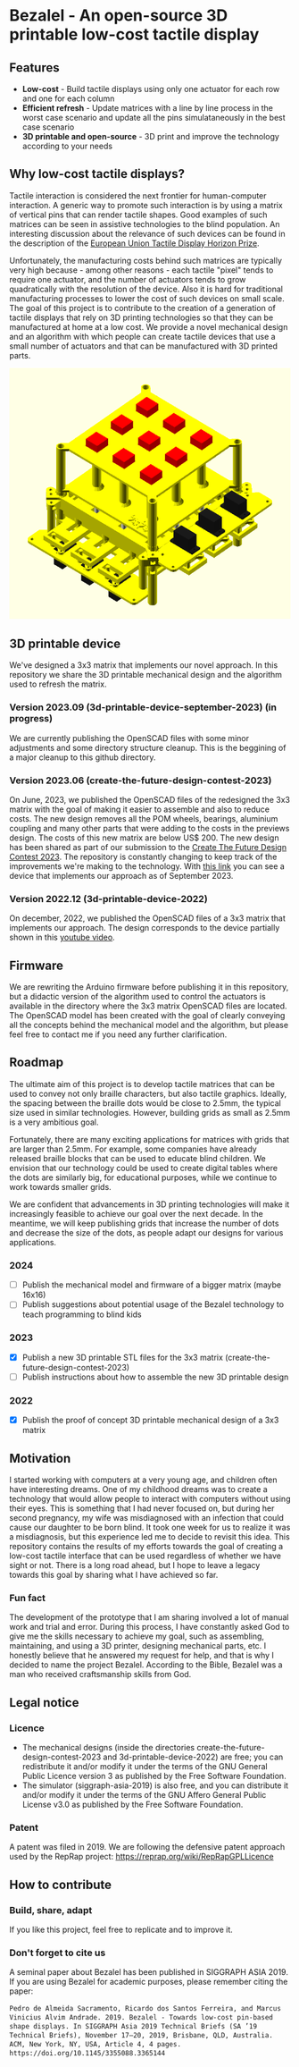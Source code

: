 # Bezalel - An open-source 3D printable low-cost tactile display

## Features
* **Low-cost** - Build tactile displays using only one actuator for each row and one for each column
* **Efficient refresh** - Update matrices with a line by line process in the worst case scenario and update all the pins simulataneously in the best case scenario
* **3D printable and open-source** - 3D print and improve the technology according to your needs

## Why low-cost tactile displays?
Tactile interaction is considered the next frontier for human-computer interaction. A generic way to promote such interaction is by using a matrix of vertical pins that can render tactile shapes. Good examples of such matrices can be seen in assistive technologies to the blind population. An interesting discussion about the relevance of such devices can be found in the description of the [European Union Tactile Display Horizon Prize](https://research-and-innovation.ec.europa.eu/funding/funding-opportunities/prizes/horizon-prizes/tactile-display_en). 

Unfortunately, the manufacturing costs behind such matrices are typically very high because - among other reasons - each tactile "pixel" tends to require one actuator, and the number of actuators tends to grow quadratically with the resolution of the device. Also it is hard for traditional manufacturing processes to lower the cost of such devices on small scale. The goal of this project is to contribute to the creation of a generation of tactile displays that rely on 3D printing technologies so that they can be manufactured at home at a low cost. We provide a novel mechanical design and an algorithm with which people can create tactile devices that use a small number of actuators and that can be manufactured with 3D printed parts.

![Animated 3x3 model](animated-model.gif)

## 3D printable device
We've designed a 3x3 matrix that implements our novel approach. In this repository we share the 3D printable mechanical design and the algorithm used to refresh the matrix.

### Version 2023.09 (3d-printable-device-september-2023) (in progress)
We are currently publishing the OpenSCAD files with some minor adjustments and some directory structure cleanup. This is the beggining of a major cleanup to this github directory.

### Version 2023.06 (create-the-future-design-contest-2023)
On June, 2023, we published the OpenSCAD files of the redesigned the 3x3 matrix with the goal of making it easier to assemble and also to reduce costs. The new design removes all the POM wheels, bearings, aluminium coupling and many other parts that were adding to the costs in the previews design. The costs of this new matrix are below US$ 200. The new design has been shared as part of our submission to the [Create The Future Design Contest 2023](https://contest.techbriefs.com/2023/entries/electronics/12394). The repository is constantly changing to keep track of the improvements we're making to the technology. With [this link](https://www.youtube.com/watch?v=p8M2p39o1eg) you can see a device that implements our approach as of September 2023. 

### Version 2022.12 (3d-printable-device-2022)
On december, 2022, we published the OpenSCAD files of a 3x3 matrix that implements our approach. The design corresponds to the device partially shown in this [youtube video](https://www.youtube.com/watch?v=CwHi78mkTRg).

## Firmware
We are rewriting the Arduino firmware before publishing it in this repository, but a didactic version of the algorithm used to control the actuators is available in the directory where the 3x3 matrix OpenSCAD files are located. The OpenSCAD model has been created with the goal of clearly conveying all the concepts behind the mechanical model and the algorithm, but please feel free to contact me if you need any further clarification.

## Roadmap
The ultimate aim of this project is to develop tactile matrices that can be used to convey not only braille characters, but also tactile graphics. Ideally, the spacing between the braille dots would be close to 2.5mm, the typical size used in similar technologies. However, building grids as small as 2.5mm is a very ambitious goal.

Fortunately, there are many exciting applications for matrices with grids that are larger than 2.5mm. For example, some companies have already released braille blocks that can be used to educate blind children. We envision that our technology could be used to create digital tables where the dots are similarly big, for educational purposes, while we continue to work towards smaller grids.

We are confident that advancements in 3D printing technologies will make it increasingly feasible to achieve our goal over the next decade. In the meantime, we will keep publishing grids that increase the number of dots and decrease the size of the dots, as people adapt our designs for various applications. 

### 2024
- [ ] Publish the mechanical model and firmware of a bigger matrix (maybe 16x16)
- [ ] Publish suggestions about potential usage of the Bezalel technology to teach programming to blind kids

### 2023
- [x] Publish a new 3D printable STL files for the 3x3 matrix (create-the-future-design-contest-2023)
- [ ] Publish instructions about how to assemble the new 3D printable design

### 2022
- [x] Publish the proof of concept 3D printable mechanical design of a 3x3 matrix

## Motivation
I started working with computers at a very young age, and children often have interesting dreams. One of my childhood dreams was to create a technology that would allow people to interact with computers without using their eyes. This is something that I had never focused on, but during her second pregnancy, my wife was misdiagnosed with an infection that could cause our daughter to be born blind. It took one week for us to realize it was a misdiagnosis, but this experience led me to decide to revisit this idea. This repository contains the results of my efforts towards the goal of creating a low-cost tactile interface that can be used regardless of whether we have sight or not. There is a long road ahead, but I hope to leave a legacy towards this goal by sharing what I have achieved so far.

### Fun fact
The development of the prototype that I am sharing involved a lot of manual work and trial and error. During this process, I have constantly asked God to give me the skills necessary to achieve my goal, such as assembling, maintaining, and using a 3D printer, designing mechanical parts, etc. I honestly believe that he answered my request for help, and that is why I decided to name the project Bezalel. According to the Bible, Bezalel was a man who received craftsmanship skills from God.

## Legal notice
### Licence
- The mechanical designs (inside the directories create-the-future-design-contest-2023 and 3d-printable-device-2022) are free; you can redistribute it and/or modify it under the terms of the GNU General Public Licence version 3 as published by the Free Software Foundation.
- The simulator (siggraph-asia-2019) is also free, and you can distribute it and/or modify it under the terms of the GNU Affero General Public License v3.0 as published by the Free Software Foundation.

### Patent
A patent was filed in 2019. We are following the defensive patent approach used by the RepRap project: https://reprap.org/wiki/RepRapGPLLicence

## How to contribute

### Build, share, adapt
If you like this project, feel free to replicate and to improve it.

### Don't forget to cite us
A seminal paper about Bezalel has been published in SIGGRAPH ASIA 2019.
If you are using Bezalel for academic purposes, please remember citing the paper:

```
Pedro de Almeida Sacramento, Ricardo dos Santos Ferreira, and Marcus Vinicius Alvim Andrade. 2019. Bezalel - Towards low-cost pin-based shape displays. In SIGGRAPH Asia 2019 Technical Briefs (SA ’19 Technical Briefs), November 17–20, 2019, Brisbane, QLD, Australia. ACM, New York, NY, USA, Article 4, 4 pages. https://doi.org/10.1145/3355088.3365144
```

